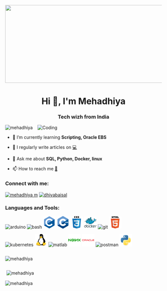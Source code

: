 <p align="center"><img src ="https://user-images.githubusercontent.com/90236635/232446433-d5540fa2-fe28-4bb8-b929-cdb51fe61336.gif" style="width:850px;height:250px"/></p>
<h1 align="center">Hi 👋, I'm Mehadhiya</h1>
<h3 align="center">Tech wizh from India</h3>
<img align="right" alt="Coding" width="400" src="https://www.codium.ai/wp-content/uploads/2023/10/how-does-code-integrity-work.gif">

<p align="left"> <img src="https://komarev.com/ghpvc/?username=mehadhiya&label=Profile%20views&color=0e75b6&style=flat" alt="mehadhiya" /> </p>

- 🌱 I’m currently learning **Scripting, Oracle EBS**

- 📝 I regularly write articles on <a href ="https://medium.com/@mehadhiya127">💻</a> 

- 💬 Ask me about **SQL, Python, Docker, linux**

- 📫 How to reach me <a href ="mailto:mehadhiya127@gmail.com">📧</a>

<h3 align="left">Connect with me:</h3>
<p align="left">
<a href="https://linkedin.com/in/mehadhiya m" target="blank"><img align="center" src="https://raw.githubusercontent.com/rahuldkjain/github-profile-readme-generator/master/src/images/icons/Social/linked-in-alt.svg" alt="mehadhiya m" height="30" width="40" /></a>
<a href="https://www.hackerrank.com/dhiyabaisal" target="blank"><img align="center" src="https://raw.githubusercontent.com/rahuldkjain/github-profile-readme-generator/master/src/images/icons/Social/hackerrank.svg" alt="dhiyabaisal" height="30" width="40" /></a>
</p>

<h3 align="left">Languages and Tools:</h3>
<p align="left">
<img src="https://cdn.worldvectorlogo.com/logos/arduino-1.svg" alt="arduino" width="40" height="40"/>  
<img src="https://www.vectorlogo.zone/logos/gnu_bash/gnu_bash-icon.svg" alt="bash" width="40" height="40"/>
<img src="https://raw.githubusercontent.com/devicons/devicon/master/icons/c/c-original.svg" alt="c" width="40" height="40"/> 
<img src="https://raw.githubusercontent.com/devicons/devicon/master/icons/cplusplus/cplusplus-original.svg" alt="cplusplus" width="40" height="40"/> 
<img src="https://raw.githubusercontent.com/devicons/devicon/master/icons/css3/css3-original-wordmark.svg" alt="css3" width="40" height="40"/> 
<img src="https://raw.githubusercontent.com/devicons/devicon/master/icons/docker/docker-original-wordmark.svg" alt="docker" width="40" height="40"/> 
<img src="https://www.vectorlogo.zone/logos/git-scm/git-scm-icon.svg" alt="git" width="40" height="40"/> 
<img src="https://raw.githubusercontent.com/devicons/devicon/master/icons/html5/html5-original-wordmark.svg" alt="html5" width="40" height="40"/>
<p>
<img src="https://www.vectorlogo.zone/logos/kubernetes/kubernetes-icon.svg" alt="kubernetes" width="40" height="40"/>
<img src="https://raw.githubusercontent.com/devicons/devicon/master/icons/linux/linux-original.svg" alt="linux" width="40" height="40"/>
<img src="https://upload.wikimedia.org/wikipedia/commons/2/21/Matlab_Logo.png" alt="matlab" width="40" height="40"/> 
<img src="https://raw.githubusercontent.com/devicons/devicon/master/icons/nginx/nginx-original.svg" alt="nginx" width="40" height="40"/> 
<img src="https://raw.githubusercontent.com/devicons/devicon/master/icons/oracle/oracle-original.svg" alt="oracle" width="40" height="40"/>
<img src="https://www.vectorlogo.zone/logos/getpostman/getpostman-icon.svg" alt="postman" width="40" height="40"/> 
<img src="https://raw.githubusercontent.com/devicons/devicon/master/icons/python/python-original.svg" alt="python" width="40" height="40"/> 
</p>



<div style="display: flex;">
<p><img align="left" src="https://github-readme-stats.vercel.app/api/top-langs?username=mehadhiya&show_icons=true&locale=en&layout=compact" alt="mehadhiya" style="width:350px;height:auto" /></p>

</div>
<p>&nbsp;<img align="center" src="https://github-readme-stats.vercel.app/api?username=mehadhiya&show_icons=true&locale=en" alt="mehadhiya" style="width:350px;height:auto" /></p>
<p><img align="center" src="https://github-readme-streak-stats.herokuapp.com/?user=mehadhiya&" alt="mehadhiya"  style="width:350px;height:auto"/></p>
